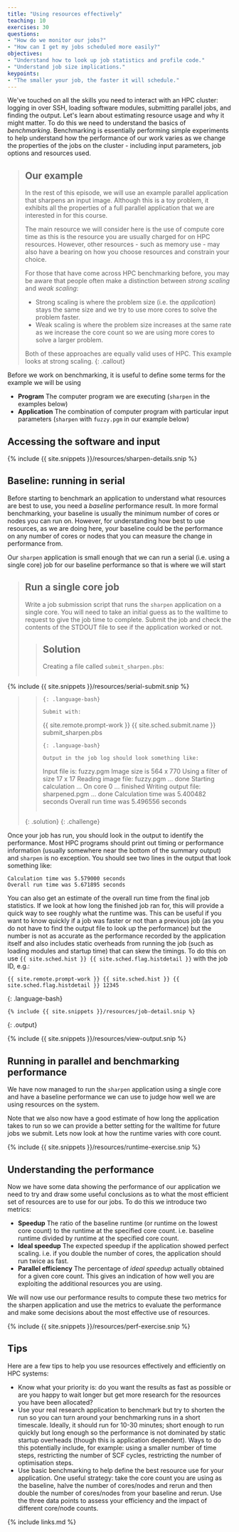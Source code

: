 ```yaml
---
title: "Using resources effectively"
teaching: 10
exercises: 30
questions:
- "How do we monitor our jobs?"
- "How can I get my jobs scheduled more easily?"
objectives:
- "Understand how to look up job statistics and profile code."
- "Understand job size implications."
keypoints:
- "The smaller your job, the faster it will schedule."
---
```


We've touched on all the skills you need to interact with an HPC cluster:
logging in over SSH, loading software modules, submitting parallel jobs, and
finding the output. Let's learn about estimating resource usage and why it
might matter. To do this we need to understand the basics of *benchmarking*.
Benchmarking is essentially performing simple experiments to help understand
how the performance of our work varies as we change the properties of the
jobs on the cluster - including input parameters, job options and resources used.

> ## Our example
> In the rest of this episode, we will use an example parallel application that sharpens
> an input image. Although this is a toy problem, it exhibits all the properties of a full
> parallel application that we are interested in for this course.
> 
> The main resource we will consider here is the use of compute core time as this is the
> resource you are usually charged for on HPC resources. However, other resources - such
> as memory use - may also have a bearing on how you choose resources and constrain your
> choice.
> 
> For those that have come across HPC benchmarking before, you may be aware that people
> often make a distinction between *strong scaling* and *weak scaling*:
> 
> - Strong scaling is where the problem size (i.e. the *application*) stays the same 
>   size and we try to use more cores to solve the problem faster.
> - Weak scaling is where the problem size increases at the same rate as we increase
>   the core count so we are using more cores to solve a larger problem.
> 
> Both of these approaches are equally valid uses of HPC. This example looks at strong scaling. 
{: .callout}

Before we work on benchmarking, it is useful to define some terms for the example we will
be using

  - **Program** The computer program we are executing (`sharpen` in the examples below)
  - **Application** The combination of computer program with particular input parameters
     (`sharpen` with `fuzzy.pgm` in our example below)

## Accessing the software and input

{% include {{ site.snippets }}/resources/sharpen-details.snip %}

## Baseline: running in serial

Before starting to benchmark an application to understand what resources are best to use,
you need a *baseline* performance result. In more formal benchmarking, your baseline
is usually the minimum number of cores or nodes you can run on. However, for understanding
how best to use resources, as we are doing here, your baseline could be the performance on
any number of cores or nodes that you can measure the change in performance from.

Our `sharpen` application is small enough that we can run a serial (i.e. using a single core)
job for our baseline performance so that is where we will start

> ## Run a single core job
> Write a job submission script that runs the `sharpen` application on a single core. You
> will need to take an initial guess as to the walltime to request to give the job time 
> to complete. Submit the job and check the contents of the STDOUT file to see if the 
> application worked or not.
> 
> > ## Solution
> > 
> > Creating a file called `submit_sharpen.pbs`:
> > ```
{% include {{ site.snippets }}/resources/serial-submit.snip %}
> > ```
> > {: .language-bash}
> > 
> > Submit with:
> > ```
> > {{ site.remote.prompt-work }} {{ site.sched.submit.name }}  submit_sharpen.pbs
> > ```
> > {: .language-bash}
> >
> > Output in the job log should look something like:
> >
> > ```
> > Input file is: fuzzy.pgm
> > Image size is 564 x 770
> > Using a filter of size 17 x 17
> > Reading image file: fuzzy.pgm
> > ... done
> > Starting calculation ...
> > On core 0
> > ... finished
> > Writing output file: sharpened.pgm
> > ... done
> > Calculation time was 5.400482 seconds
> > Overall run time was 5.496556 seconds
> > ```
> {: .solution}
{: .challenge}

Once your job has run, you should look in the output to identify the performance. Most 
HPC programs should print out timing or performance information (usually somewhere near
the bottom of the summary output) and `sharpen` is no exception. You should see two 
lines in the output that look something like:

```
Calculation time was 5.579000 seconds
Overall run time was 5.671895 seconds
```

You can also get an estimate of the overall run time from the final job statistics. If
we look at how long the finished job ran for, this will provide a quick way to see
roughly what the runtime was. This can be useful if you want to know quickly if a 
job was faster or not than a previous job (as you do not have to find the output file
to look up the performance) but the number is not as accurate as the performance recorded
by the application itself and also includes static overheads from running the job
(such as loading modules and startup time) that can skew the timings. To do this on
use `{{ site.sched.hist }} {{ site.sched.flag.histdetail }}` with the job ID, e.g.:

```
{{ site.remote.prompt-work }} {{ site.sched.hist }} {{ site.sched.flag.histdetail }} 12345
```
{: .language-bash}
```
{% include {{ site.snippets }}/resources/job-detail.snip %}
```
{: .output}

{% include {{ site.snippets }}/resources/view-output.snip %}

## Running in parallel and benchmarking performance

We have now managed to run the `sharpen` application using a single core and have a baseline
performance we can use to judge how well we are using resources on the system.

Note that we also now have a good estimate of how long the application takes to run so we can
provide a better setting for the walltime for future jobs we submit. Lets now look at how
the runtime varies with core count.

{% include {{ site.snippets }}/resources/runtime-exercise.snip %}

## Understanding the performance

Now we have some data showing the performance of our application we need to try and draw some
useful conclusions as to what the most efficient set of resources are to use for our jobs. To
do this we introduce two metrics:

  - **Speedup** The ratio of the baseline runtime (or runtime on the lowest core count)
    to the runtime at the specified core count. i.e. baseline runtime divided by runtime
    at the specified core count.
  - **Ideal speedup** The expected speedup if the application showed perfect scaling. i.e. if
    you double the number of cores, the application should run twice as fast.
  - **Parallel efficiency** The percentage of *ideal speedup* actually obtained for a given
    core count. This gives an indication of how well you are exploiting the additional resources
    you are using.

We will now use our performance results to compute these two metrics for the sharpen application
and use the metrics to evaluate the performance and make some decisions about the most 
effective use of resources.

{% include {{ site.snippets }}/resources/perf-exercise.snip %}

## Tips

Here are a few tips to help you use resources effectively and efficiently on HPC systems:

- Know what your priority is: do you want the results as fast as possible or are you happy
  to wait longer but get more research for the resources you have been allocated?
- Use your real research application to benchmark but try to shorten the run so you can turn
  around your benchmarking runs in a short timescale. Ideally, it should run for 10-30 minutes;
  short enough to run quickly but long enough so the performance is not dominated by static startup
  overheads (though this is application dependent). Ways to do this potentially include, for example:
  using a smaller number of time steps, restricting the number of SCF cycles, restricting the
  number of optimisation steps.
- Use basic benchmarking to help define the best resource use for your application. One 
  useful strategy: take the core count you are using as the baseline, halve the number of
  cores/nodes and rerun and then double the number of cores/nodes from your baseline and
  rerun. Use the three data points to assess your efficiency and the impact of different
  core/node counts.

{% include links.md %}
